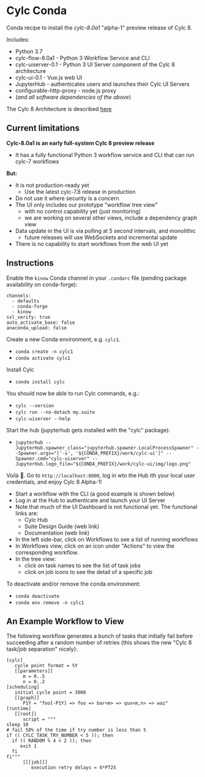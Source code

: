 # Cylc Conda

Conda recipe to install the *cylc-8.0a1* "alpha-1" preview release of Cylc 8.

Includes:
- Python 3.7
- cylc-flow-8.0a1 - Python 3 Workflow Service and CLI
- cylc-uiserver-0.1 - Python 3 UI Server component of the Cylc 8 architecture
- cylc-ui-0.1 - Vue.js web UI
- JupyterHub - authenticates users and launches their Cylc UI Servers
- configurable-http-proxy - node.js proxy
- (*and all software dependencies of the above*)

The Cylc 8 Architecture is described
[here](https://cylc.github.io/cylc-admin/cylc-8-architecture.html)

## Current limitations

**Cylc-8.0a1 is an early full-system Cylc 8 preview release**
- It has a fully functional Python 3 workflow service and CLI that can run
  cylc-7 workflows

**But:**
- It is not production-ready yet
  - Use the latest cylc-7.8 release in production
- Do not use it where security is a concern
- The UI only includes our prototype "workflow tree view"
  - with no control capability yet (just monitoring)
  - we are working on several other views, include a dependency graph view
- Data update in the UI is via polling at 5 second intervals, and monolithic
  - future releases will use WebSockets and incremental update
- There is no capability to start workflows from the web UI yet

## Instructions

Enable the `kinow` Conda channel in your `.condarc` file (pending package
availability on conda-forge):

```
channels:
  - defaults
  - conda-forge
  - kinow
ssl_verify: true
auto_activate_base: false
anaconda_upload: false
```

Create a new Conda environment, e.g. `cylc1`.

- `conda create -n cylc1`
- `conda activate cylc1`

Install Cylc

- `conda install cylc`

You should now be able to run Cylc commands, e.g.:

- `cylc --version`
- `cylc run --no-detach my.suite`
- `cylc-uiserver --help`

Start the hub (jupyterhub gets installed with the "cylc" package):

- `jupyterhub
    --JupyterHub.spawner_class="jupyterhub.spawner.LocalProcessSpawner"
    --Spawner.args="['-s', '${CONDA_PREFIX}/work/cylc-ui']"
    --Spawner.cmd="cylc-uiserver"
    --JupyterHub.logo_file="${CONDA_PREFIX}/work/cylc-ui/img/logo.png"`

Voilà 🎉. Go to `http://localhost:8000`, log in wto the Hub ith your local user
credentials, and enjoy Cylc 8 Alpha-1!

- Start a workflow with the CLI (a good example is shown below)
- Log in at the Hub to authenticate and launch your UI Server
- Note that much of the UI Dashboard is not functional yet.
  The functional links are:
  - Cylc Hub
  - Suite Design Guide (web link)
  - Documentation (web link)
- In the left side-bar, click on Workflows to see a list of running workflows
- In Workflows view, click on an icon under "Actions" to view the
  corresponding workflow. 
- In the tree view:
  - click on task names to see the list of task jobs
  - click on job icons to see the detail of a specific job

To deactivate and/or remove the conda environment:

- `conda deactivate`
- `conda env remove -n cylc1`

## An Example Workflow to View

The following workflow generates a bunch of tasks that initially fail before
succeeding after a random number of retries (this shows the new "Cylc 8
task/job separation" nicely):

```
[cylc]
   cycle point format = %Y
   [[parameters]]
      m = 0..5
      n = 0..2
[scheduling]
   initial cycle point = 3000
   [[graph]]
      P1Y = "foo[-P1Y] => foo => bar<m> => qux<m,n> => waz"
[runtime]
   [[root]]
      script = """
sleep 10
# fail 50% of the time if try number is less than 5
if (( CYLC_TASK_TRY_NUMBER < 5 )); then
  if (( RANDOM % 4 < 2 )); then
     exit 1
  fi
fi"""
      [[[job]]]
         execution retry delays = 6*PT2S
```
